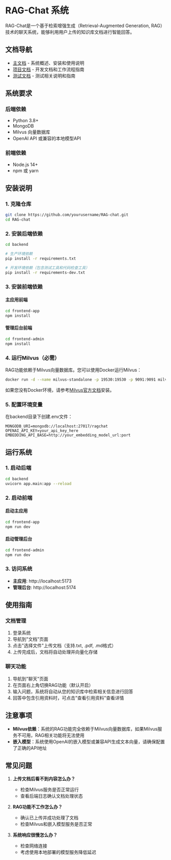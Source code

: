 # RAG-Chat 系统

RAG-Chat是一个基于检索增强生成（Retrieval-Augmented Generation, RAG）技术的聊天系统，能够利用用户上传的知识库文档进行智能回答。

## 文档导航

- [主文档](README.md) - 系统概述、安装和使用说明
- [项目文档](docs/README.md) - 开发文档和工作流程指南
- [测试文档](docs/testing/README.md) - 测试相关说明和指南

## 系统要求

### 后端依赖
- Python 3.8+
- MongoDB
- Milvus 向量数据库
- OpenAI API 或兼容的本地模型API

### 前端依赖
- Node.js 14+
- npm 或 yarn

## 安装说明

### 1. 克隆仓库
```bash
git clone https://github.com/yourusername/RAG-chat.git
cd RAG-chat
```

### 2. 安装后端依赖
```bash
cd backend

# 生产环境依赖
pip install -r requirements.txt

# 开发环境依赖（包含测试工具和代码检查工具）
pip install -r requirements-dev.txt
```

### 3. 安装前端依赖

#### 主应用前端
```bash
cd frontend-app
npm install
```

#### 管理后台前端
```bash
cd frontend-admin
npm install
```

### 4. 运行Milvus（必需）

RAG功能依赖于Milvus向量数据库。您可以使用Docker运行Milvus：

```bash
docker run -d --name milvus-standalone -p 19530:19530 -p 9091:9091 milvusdb/milvus:latest standalone
```

如果您没有Docker环境，请参考[Milvus官方文档](https://milvus.io/docs/install_standalone-docker.md)安装。

### 5. 配置环境变量

在backend目录下创建.env文件：

```
MONGODB_URI=mongodb://localhost:27017/ragchat
OPENAI_API_KEY=your_api_key_here
EMBEDDING_API_BASE=http://your_embedding_model_url:port
```

## 运行系统

### 1. 启动后端

```bash
cd backend
uvicorn app.main:app --reload
```

### 2. 启动前端

#### 启动主应用
```bash
cd frontend-app
npm run dev
```

#### 启动管理后台
```bash
cd frontend-admin
npm run dev
```

### 3. 访问系统

- **主应用**: http://localhost:5173
- **管理后台**: http://localhost:5174

## 使用指南

### 文档管理
1. 登录系统
2. 导航到"文档"页面
3. 点击"选择文件"上传文档（支持.txt, .pdf, .md格式）
4. 上传完成后，文档将自动处理并向量化存储

### 聊天功能
1. 导航到"聊天"页面
2. 在页面右上角切换RAG功能（默认开启）
3. 输入问题，系统将自动从您的知识库中检索相关信息进行回答
4. 回答中包含引用资料时，可点击"查看引用资料"查看详情

## 注意事项

- **Milvus依赖**：系统的RAG功能完全依赖于Milvus向量数据库，如果Milvus服务不可用，RAG相关功能将无法使用
- **嵌入模型**：系统使用OpenAI的嵌入模型或兼容API生成文本向量，请确保配置了正确的API地址

## 常见问题

1. **上传文档后看不到内容怎么办？**
   - 检查Milvus服务是否正常运行
   - 查看后端日志确认文档处理状态

2. **RAG功能不工作怎么办？**
   - 确认已上传并成功处理了文档
   - 检查Milvus和嵌入模型服务是否正常

3. **系统响应很慢怎么办？**
   - 检查网络连接
   - 考虑使用本地部署的模型服务降低延迟
